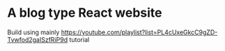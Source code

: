 # A blog type React website

Build using mainly https://youtube.com/playlist?list=PL4cUxeGkcC9gZD-Tvwfod2gaISzfRiP9d tutorial
